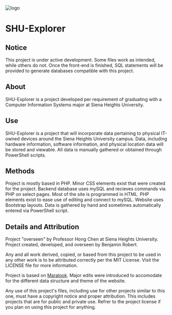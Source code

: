 ![logo](https://raw.githubusercontent.com/applessmillion/SHU-Explorer/master/web/img/logo-lg.png)

# SHU-Explorer
## Notice
This project is under active development. Some files work as intended, while others do not. Once the front-end is finished, SQL statements will be provided to generate databases compatible with this project.

## About
SHU-Explorer is a project developed per requirement of graduating with a Computer Information Systems major at Siena Heights University.

## Use
SHU-Explorer is a project that will incorporate data pertaining to physical IT-owned devices around the Siena Heights University campus. Data, including hardware information, software information, and physical location data will be stored and viewable. All data is manually gathered or obtained through PowerShell scripts. 

## Methods
Project is mostly based in PHP. Minor CSS elements exist that were created for the project. Backend database uses mySQL and recieves commands via PHP on select pages.
Most of the site is programmed in HTML. PHP elements exist to ease use of editing and connect to mySQL.
Website uses Bootstrap layouts.
Data is gathered by hand and sometimes automatically entered via PowerShell script.


## Details and Attribution
Project "overseen" by Professor Hong Chen at Siena Heights University.
Project created, developed, and overseen by Benjamin Robert.

Any and all work derived, copied, or based from this project to be used in any other work is to be attributed correctly per the MIT License. Visit the LICENSE file for more information.


Project is based on <a href="https://github.com/applessmillion/maralook">Maralook</a>. Major edits were introduced to accomodate for the different data structure and theme of the website.

Any use of this project's files, including use for other projects similar to this one, must have a copyright notice and proper attribution. This includes projects that are for public and private use. Refrer to the project license if you plan on using this project for anything.
